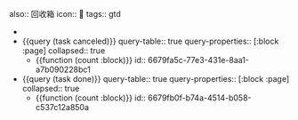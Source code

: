also:: 回收箱
icon:: 🥛
tags:: gtd

-
- {{query (task canceled)}}
  query-table:: true
  query-properties:: [:block :page]
  collapsed:: true
  - {{function (count :block)}}
    id:: 6679fa5c-77e3-431e-8aa1-a7b090228bc1
- {{query (task done)}}
  query-table:: true
  query-properties:: [:block :page]
  collapsed:: true
  - {{function (count :block)}}
    id:: 6679fb0f-b74a-4514-b058-c537c12a850a
